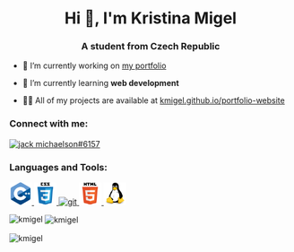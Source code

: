 <h1 align="center">Hi 👋, I'm Kristina Migel</h1>
<h3 align="center">A student from Czech Republic</h3>

- 🔭 I’m currently working on [my portfolio](https://github.com/kmigel/portfolio-website)

- 🌱 I’m currently learning **web development**

- 👨‍💻 All of my projects are available at [kmigel.github.io/portfolio-website](kmigel.github.io/portfolio-website)

<h3 align="left">Connect with me:</h3>
<p align="left">
<a href="https://discord.gg/jack michaelson#6157" target="blank"><img align="center" src="https://raw.githubusercontent.com/rahuldkjain/github-profile-readme-generator/master/src/images/icons/Social/discord.svg" alt="jack michaelson#6157" height="30" width="40" /></a>
</p>

<h3 align="left">Languages and Tools:</h3>
<p align="left"> <a href="https://www.w3schools.com/cpp/" target="_blank" rel="noreferrer"> <img src="https://raw.githubusercontent.com/devicons/devicon/master/icons/cplusplus/cplusplus-original.svg" alt="cplusplus" width="40" height="40"/> </a> <a href="https://www.w3schools.com/css/" target="_blank" rel="noreferrer"> <img src="https://raw.githubusercontent.com/devicons/devicon/master/icons/css3/css3-original-wordmark.svg" alt="css3" width="40" height="40"/> </a> <a href="https://git-scm.com/" target="_blank" rel="noreferrer"> <img src="https://www.vectorlogo.zone/logos/git-scm/git-scm-icon.svg" alt="git" width="40" height="40"/> </a> <a href="https://www.w3.org/html/" target="_blank" rel="noreferrer"> <img src="https://raw.githubusercontent.com/devicons/devicon/master/icons/html5/html5-original-wordmark.svg" alt="html5" width="40" height="40"/> </a> <a href="https://www.linux.org/" target="_blank" rel="noreferrer"> <img src="https://raw.githubusercontent.com/devicons/devicon/master/icons/linux/linux-original.svg" alt="linux" width="40" height="40"/> </a> </p>

<p><img align="left" src="https://github-readme-stats.vercel.app/api/top-langs?username=kmigel&show_icons=true&locale=en&layout=compact" alt="kmigel" /></p>

<p>&nbsp;<img align="center" src="https://github-readme-stats.vercel.app/api?username=kmigel&show_icons=true&locale=en" alt="kmigel" /></p>

<p><img align="center" src="https://github-readme-streak-stats.herokuapp.com/?user=kmigel&" alt="kmigel" /></p>
